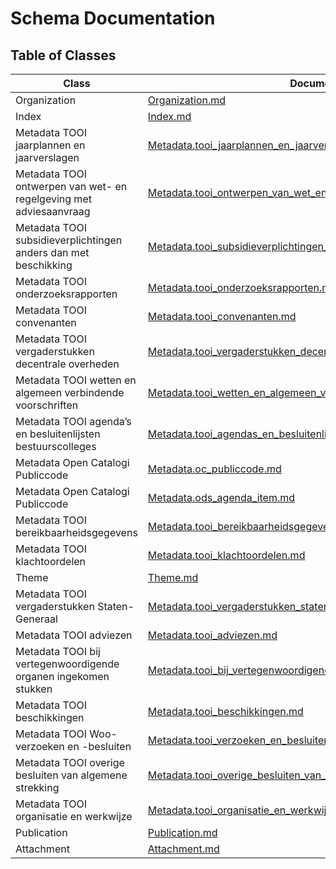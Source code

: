 # Schema Documentation

## Table of Classes

| Class | Documentation |
|-------|--------------|
| Organization | [Organization.md](Organization.md) |
| Index | [Index.md](Index.md) |
| Metadata TOOI jaarplannen en jaarverslagen | [Metadata.tooi_jaarplannen_en_jaarverslagen.md](Metadata.tooi_jaarplannen_en_jaarverslagen.md) |
| Metadata TOOI ontwerpen van wet- en regelgeving met adviesaanvraag | [Metadata.tooi_ontwerpen_van_wet_en_regelgeving_met_adviesaanvraag.md](Metadata.tooi_ontwerpen_van_wet_en_regelgeving_met_adviesaanvraag.md) |
| Metadata TOOI subsidieverplichtingen anders dan met beschikking | [Metadata.tooi_subsidieverplichtingen_anders_dan_met_beschikking.md](Metadata.tooi_subsidieverplichtingen_anders_dan_met_beschikking.md) |
| Metadata TOOI onderzoeksrapporten | [Metadata.tooi_onderzoeksrapporten.md](Metadata.tooi_onderzoeksrapporten.md) |
| Metadata TOOI convenanten | [Metadata.tooi_convenanten.md](Metadata.tooi_convenanten.md) |
| Metadata TOOI  vergaderstukken decentrale overheden   | [Metadata.tooi_vergaderstukken_decentrale_overheden.md](Metadata.tooi_vergaderstukken_decentrale_overheden.md) |
| Metadata TOOI wetten en algemeen verbindende voorschriften | [Metadata.tooi_wetten_en_algemeen_verbindende_voorschriften.md](Metadata.tooi_wetten_en_algemeen_verbindende_voorschriften.md) |
| Metadata TOOI agenda’s en besluitenlijsten bestuurscolleges | [Metadata.tooi_agendas_en_besluitenlijsten_bestuurscolleges.md](Metadata.tooi_agendas_en_besluitenlijsten_bestuurscolleges.md) |
| Metadata Open Catalogi Publiccode | [Metadata.oc_publiccode.md](Metadata.oc_publiccode.md) |
| Metadata Open Catalogi Publiccode | [Metadata.ods_agenda_item.md](Metadata.ods_agenda_item.md) |
| Metadata TOOI bereikbaarheidsgegevens | [Metadata.tooi_bereikbaarheidsgegevens.md](Metadata.tooi_bereikbaarheidsgegevens.md) |
| Metadata TOOI klachtoordelen | [Metadata.tooi_klachtoordelen.md](Metadata.tooi_klachtoordelen.md) |
| Theme | [Theme.md](Theme.md) |
| Metadata TOOI vergaderstukken Staten-Generaal | [Metadata.tooi_vergaderstukken_staten_generaal.md](Metadata.tooi_vergaderstukken_staten_generaal.md) |
| Metadata TOOI adviezen | [Metadata.tooi_adviezen.md](Metadata.tooi_adviezen.md) |
| Metadata TOOI bij vertegenwoordigende organen ingekomen stukken | [Metadata.tooi_bij_vertegenwoordigende_organen_ingekomen_stukken.md](Metadata.tooi_bij_vertegenwoordigende_organen_ingekomen_stukken.md) |
| Metadata TOOI beschikkingen | [Metadata.tooi_beschikkingen.md](Metadata.tooi_beschikkingen.md) |
| Metadata TOOI Woo-verzoeken en -besluiten | [Metadata.tooi_verzoeken_en_besluiten.md](Metadata.tooi_verzoeken_en_besluiten.md) |
| Metadata TOOI overige besluiten van algemene strekking | [Metadata.tooi_overige_besluiten_van_algemene_strekking.md](Metadata.tooi_overige_besluiten_van_algemene_strekking.md) |
| Metadata TOOI organisatie en werkwijze | [Metadata.tooi_organisatie_en_werkwijze.md](Metadata.tooi_organisatie_en_werkwijze.md) |
| Publication | [Publication.md](Publication.md) |
| Attachment | [Attachment.md](Attachment.md) |
